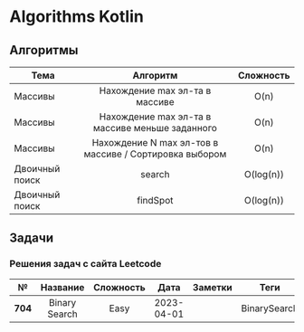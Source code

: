 # Algorithms Kotlin

## Алгоритмы

| Тема           |                        Алгоритм                         | Сложность |
|----------------|:-------------------------------------------------------:|:---------:|
| Массивы        |             Нахождение max эл-та в массиве              |   O(n)    |
| Массивы        |    Нахождение max  эл-та в массиве меньше заданного     |   O(n)    |
| Массивы        | Нахождение N max  эл-тов в массиве / Сортировка выбором |   O(n)    |
| Двоичный поиск |                         search                          | O(log(n)) |
| Двоичный поиск |                        findSpot                         | O(log(n)) |

## Задачи

### Решения задач с сайта Leetcode

|    №    |   Название    | Сложность |    Дата    | Заметки |     Теги     |
|:-------:|:-------------:|:---------:|:----------:|:-------:|:------------:|
| **704** | Binary Search |   Easy    | 2023-04-01 |         | BinarySearch |